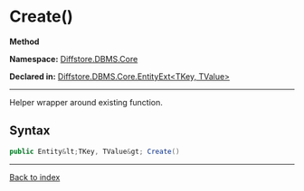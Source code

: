 # Create()

**Method**

**Namespace:** [Diffstore.DBMS.Core](Diffstore.DBMS.Core.md)

**Declared in:** [Diffstore.DBMS.Core.EntityExt&lt;TKey, TValue&gt;](Diffstore.DBMS.Core.EntityExt{TKey,TValue}.md)

------



Helper wrapper around existing function.


## Syntax

```csharp
public Entity&lt;TKey, TValue&gt; Create()
```

------

[Back to index](index.md)
